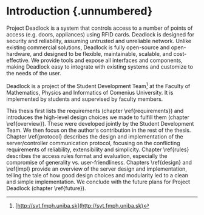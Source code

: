 Introduction {.unnumbered}
============

Project Deadlock is a system that controls access to a number of points of
access (e.g. doors, appliances) using RFID cards. Deadlock is designed for
security and reliability, assuming untrusted and unreliable network. Unlike existing commercial solutions, Deadlock is fully open-source and open-hardware, and designed  to be flexible, maintainable, scalable, and cost-effective. We provide tools and expose all interfaces and components, making Deadlock easy to integrate with existing systems and customize to the needs of the user.

Deadlock is a project of the Student Development Team[^svt] at the Faculty of
Mathematics, Physics and Informatics of Comenius University. It is implemented
by students and supervised by faculty members.

[^svt]: [http://svt.fmph.uniba.sk](http://svt.fmph.uniba.sk)

This thesis first lists the requirements (chapter \ref{requirements}) and introduces the high-level design choices we made to fulfill them (chapter \ref{overview}). These were developed jointly by the Student Development Team. We then focus on the author's contribution in the rest of the thesis. Chapter \ref{protocol} describes the design and implementation of the server/controller communication protocol, focusing on the conflicting requirements of reliability, extensibility and simplicity. Chapter \ref{rules} describes the access rules format and evaluation, especially the compromise of generality vs. user-friendliness. Chapters \ref{design} and \ref{impl} provide an overview of the server design and implementation, telling the tale of how good design choices and modularity led to a clean and simple implementation. We conclude with the future plans for Project Deadlock (chapter \ref{future}).
